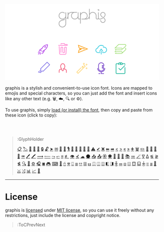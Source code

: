 <img src="/docs/assets/banner-rainbow.svg">

graphis is a stylish and convenient-to-use icon font. Icons are mapped to emojis and special characters,
so you can just add the font and insert icons like any other text (e.g. 🗑, ☁, 🔍 or ⚙).

To use graphis, simply [load (or install) the font](usage), then copy and paste from these icon (click to copy):

<br><br>

> :GlyphHolder
>
> [📋](:Glyph (tag=assignment todo task))
> [🏷](:Glyph (tag=label tag offer sale))
> [👤](:Glyph (tag=person people auth user access account profile client man woman friend colleague customer coworkers))
> [👥](:Glyph (tag=people persons group audience access permissions users accounts clients customers friends men women))
> [👴](:Glyph (tag=reader people person subscriber user client magazine reviewer editor))
> [🔒](:Glyph (tag=lock login authentication authorization access))
> [🔓](:Glyph (tag=lock unlock login logout authentication authorization access))
> [➤](:Glyph (tag=send message paper-plane chat messaging))
> [✉](:Glyph (tag=email send letter envelope mail notification message))
> [💬](:Glyph (tag=chat discussion message send announcement talk messaging))
> [🙊](:Glyph (tag=chat discussion message send talk messaging))
> [🎙](:Glyph (tag=microphone audio voice sound))
> [🎤](:Glyph (tag=microphone audio voice sound))
> [🎥](:Glyph (tag=camera video selfie picture webcam))
> [🎦](:Glyph (tag=camera video selfie picture webcam))
> [🎴](:Glyph (tag=card key access profile))
> [🚫](:Glyph (tag=error wrong oops down danger))
> [⚠](:Glyph (tag=warning caution careful))
> [✔](:Glyph (tag=done check accept))
> [❌](:Glyph (tag=cancel close remove reject delete navigation clear reset))
> [⬅](:Glyph (tag=arrow left back navigation))
> [➡](:Glyph (tag=arrow right forward navigation))
> [<](:Glyph (tag=chevron left navigation previous))
> [>](:Glyph (tag=chevron right navigation next))
> [«](:Glyph (tag=chevron left navigation previous))
> [»](:Glyph (tag=chevron right navigation next))
> [➕](:Glyph (tag=add plus new create))
> [🗑](:Glyph (tag=bin trash garbage remove delete))
> [✏](:Glyph (tag=pencil edit write scribble draw))
> [📝](:Glyph (tag=draft write layout margin padding template))
> [💭](:Glyph (tag=comment opinion chat discussion message messaging))
> [💨](:Glyph (tag=comment opinion chat discussion message messaging))
> [🔗](:Glyph (tag=link chain connection url website anchor))
> [⚮](:Glyph (tag=link chain connection url website anchor))
> [🖊](:Glyph (tag=highlight marker))
> [🖍](:Glyph (tag=highlight marker))
> [⟿](:Glyph (tag=highlight danger error wrong wave wavy mark))
> [⬳](:Glyph (tag=highlight danger error wrong wave wavy mark))
> [⤳](:Glyph (tag=highlight warning caution wave wavy mark))
> [⬿](:Glyph (tag=highlight warning caution wave wavy mark))
> [≡](:Glyph (tag=text writing typing paragraph content format layout))
> [≢](:Glyph (tag=text writing typing paragraph content format layout))
> [👁](:Glyph (tag=eye preview see xray vision))
> [⊀](:Glyph (tag=eye preview see xray vision))
> [☁](:Glyph (tag=cloud online sync backup))
> [🌑](:Glyph (tag=offline online cloud sync backup))
> [📥](:Glyph (tag=download backup store cloud))
> [📤](:Glyph (tag=upload backup store cloud sync))
> [🏵](:Glyph (tag=badge approve honor prize award qualification qualify quality))
> [🏶](:Glyph (tag=badge reject disapprove award quality qualification disqualify))
> [🙅](:Glyph (tag=badge reject disapprove award quality qualification disqualify))
> [🚀](:Glyph (tag=rocket launch space moon success))
> [📄](:Glyph (tag=article blog post writing paper journal))
> [📚](:Glyph (tag=books library reading bookmarks))
> [≔](:Glyph (tag=layout format content list items checklist bullets))
> [🪄](:Glyph (tag=magic wand wizard autoheal autofix magical))
> [∇](:Glyph (tag=filter find sort data table query))
> [∆](:Glyph (tag=filter find sort data table query))
> [≶](:Glyph (tag=order sort ascending growing sorting direction data table query))
> [≷](:Glyph (tag=order sort descending decreasing sorting direction data table query))
> [≸](:Glyph (tag=order sort sorting direction data table query))
> [🔍](:Glyph (tag=find select maginfying-glass search navigation))
> [🙈](:Glyph (tag=find select magnifying-glass search navigation))
> [⚙](:Glyph (tag=settings options configurations navigation))
> [🎧](:Glyph (tag=headphone sound music audio))
> [◙](:Glyph (tag=speaker sound music audio))
> [🎮](:Glyph (tag=game-controller controller joystick input))
> [⌨](:Glyph (tag=keyboard keypad input typing))
> [📇](:Glyph (tag=keyboard keypad input typing))
> [🖱](:Glyph (tag=mouse scroll input click))
> [☎](:Glyph (tag=numpad phone dialpad input))
> [⍠](:Glyph (tag=remote tv input))
> [⊞](:Glyph (tag=grid layout content))
> [⚏](:Glyph (tag=grid layout content))
> [▦](:Glyph (tag=grid compact layout content))
> [☷](:Glyph (tag=grid compact layout content))
> [⎅](:Glyph (tag=columns layout flex content))
> [◫](:Glyph (tag=stack cards columns layout content))
> [▥](:Glyph (tag=stack compact cards columns layout content))
> [◧](:Glyph (tag=layout flex columns sidebar side-bar content))
> [◨](:Glyph (tag=layout flex columns sidebar side-bar content))
> [╫](:Glyph (tag=layout flex columns sidebar side-bar content))
> [⏛](:Glyph (tag=rows layout flex content))
> [⊟](:Glyph (tag=stack cards rows layout content))
> [▤](:Glyph (tag=stack compact cards rows layout content))
> [⬒](:Glyph (tag=layout flex rows bar navbar header content window))
> [⬓](:Glyph (tag=layout flex rows bar footer content))
> [╪](:Glyph (tag=layout flex rows bar content window))
> [⌗](:Glyph (tag=table layout content))
> [≣](:Glyph (tag=lines layout content))
> [🎇](:Glyph (tag=slider present layout content))
> [⤩](:Glyph (tag=flowchart flow-chart workflow algorithm process graph))
> [⤮](:Glyph (tag=flowchart flow-chart workflow algorithm process graph))
> [📊](:Glyph (tag=barchart bar-chart graph statistics stats))
> [📈](:Glyph (tag=linechart line-chart graph statistics stats))
> [🥧](:Glyph (tag=piechart pie-chart graph statistics stats))

---

# License

graphis is [licensed](https://github.com/loreanvictor/graphis/blob/main/LICENSE) under [MIT license](https://en.wikipedia.org/wiki/MIT_License),
so you can use it freely without any restrictions, just include the license and copyright notice.

> :ToCPrevNext